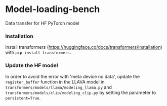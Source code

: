 # Model-loading-bench

Data transfer for HF PyTorch model

### Installation

Install transformers (https://huggingface.co/docs/transformers/installation) with `pip install transformers`.

### Update the HF model

In order to avoid the error with 'meta device no data', update the `register_buffer` function in the LLAVA model in `transformers/models/llama/modeling_llama.py` and `transformers/models/clip/modeling_clip.py` by setting the parameter to `persistent=True`. 
